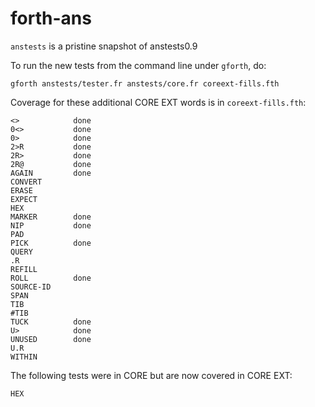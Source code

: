 forth-ans
=========

`anstests` is a pristine snapshot of anstests0.9

To run the new tests from the command line under `gforth`, do:

    gforth anstests/tester.fr anstests/core.fr coreext-fills.fth

Coverage for these additional CORE EXT words is in `coreext-fills.fth`:

    <>            done
    0<>           done
    0>            done
    2>R           done
    2R>           done
    2R@           done
    AGAIN         done
    CONVERT
    ERASE
    EXPECT
    HEX
    MARKER        done
    NIP           done
    PAD
    PICK          done
    QUERY
    .R
    REFILL
    ROLL          done
    SOURCE-ID
    SPAN
    TIB
    #TIB
    TUCK          done
    U>            done
    UNUSED        done
    U.R
    WITHIN

The following tests were in CORE but are now covered in CORE EXT:

    HEX

